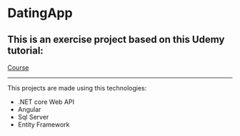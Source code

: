# DatingApp

## This is an exercise project based on this Udemy tutorial:

[Course](https://www.udemy.com/course/build-an-app-with-aspnet-core-and-angular-from-scratch/learn/lecture/22400826?start=165#learning-tools)

---

This projects are made using this technologies:

- .NET core Web API
- Angular 
- Sql Server
- Entity Framework
